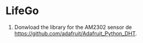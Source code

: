 # LifeGo
1. Donwload the library for the AM2302 sensor de https://github.com/adafruit/Adafruit_Python_DHT.
